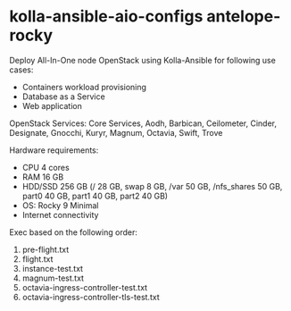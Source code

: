 # kolla-ansible-aio-configs antelope-rocky

Deploy All-In-One node OpenStack using Kolla-Ansible for following use cases:
- Containers workload provisioning
- Database as a Service
- Web application

OpenStack Services: Core Services, Aodh, Barbican, Ceilometer, Cinder, Designate, Gnocchi, Kuryr, Magnum, Octavia, Swift, Trove

Hardware requirements:
- CPU 4 cores
- RAM 16 GB
- HDD/SSD 256 GB (/ 28 GB, swap 8 GB, /var 50 GB, /nfs_shares 50 GB, part0 40 GB, part1 40 GB, part2 40 GB)
- OS: Rocky 9 Minimal
- Internet connectivity

Exec based on the following order:
1. pre-flight.txt
2. flight.txt
3. instance-test.txt
4. magnum-test.txt
5. octavia-ingress-controller-test.txt
6. octavia-ingress-controller-tls-test.txt